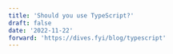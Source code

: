 ```yaml
---
title: 'Should you use TypeScript?'
draft: false
date: '2022-11-22'
forward: 'https://dives.fyi/blog/typescript'
---
```

